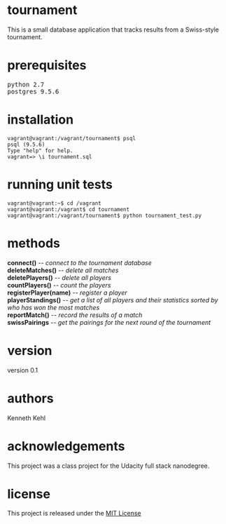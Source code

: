 # tournament
This is a small database application that tracks results from a Swiss-style tournament.

# prerequisites
<pre>
python 2.7
postgres 9.5.6
</pre>

# installation
```
vagrant@vagrant:/vagrant/tournament$ psql  
psql (9.5.6)  
Type "help" for help.  
vagrant=> \i tournament.sql  
```

# running unit tests
```
vagrant@vagrant:~$ cd /vagrant  
vagrant@vagrant:/vagrant$ cd tournament  
vagrant@vagrant:/vagrant/tournament$ python tournament_test.py  
```

# methods
**connect()** -- _connect to the tournament database_  
**deleteMatches()** -- _delete all matches_  
**deletePlayers()** -- _delete all players_  
**countPlayers()** -- _count the players_  
**registerPlayer(name)** -- _register a player_  
**playerStandings()** -- _get a list of all players and their statistics sorted by who has won the most matches_  
**reportMatch()** -- _record the results of a match_  
**swissPairings** -- _get the pairings for the next round of the tournament_  


# version
version 0.1

# authors
Kenneth Kehl

# acknowledgements
This project was a class project for the Udacity full stack nanodegree.

# license
This project is released under the <a href="https://opensource.org/licenses/MIT">MIT License</a>